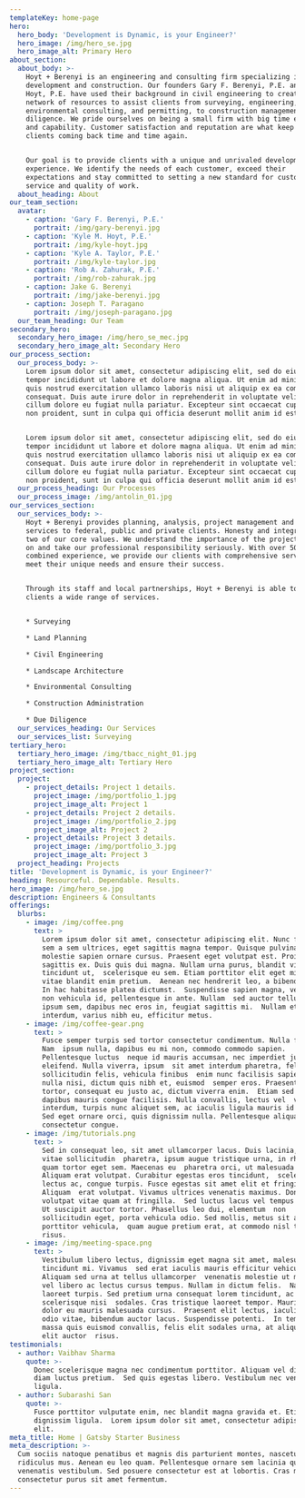```yaml
---
templateKey: home-page
hero:
  hero_body: 'Development is Dynamic, is your Engineer?'
  hero_image: /img/hero_se.jpg
  hero_image_alt: Primary Hero
about_section:
  about_body: >-
    Hoyt + Berenyi is an engineering and consulting firm specializing in land
    development and construction. Our founders Gary F. Berenyi, P.E. and Kyle M.
    Hoyt, P.E. have used their background in civil engineering to create a
    network of resources to assist clients from surveying, engineering,
    environmental consulting, and permitting, to construction management and due
    diligence. We pride ourselves on being a small firm with big time experience
    and capability. Customer satisfaction and reputation are what keep our
    clients coming back time and time again.


    Our goal is to provide clients with a unique and unrivaled development
    experience. We identify the needs of each customer, exceed their
    expectations and stay committed to setting a new standard for customer
    service and quality of work.
  about_heading: About
our_team_section:
  avatar:
    - caption: 'Gary F. Berenyi, P.E.'
      portrait: /img/gary-berenyi.jpg
    - caption: 'Kyle M. Hoyt, P.E.'
      portrait: /img/kyle-hoyt.jpg
    - caption: 'Kyle A. Taylor, P.E.'
      portrait: /img/kyle-taylor.jpg
    - caption: 'Rob A. Zahurak, P.E.'
      portrait: /img/rob-zahurak.jpg
    - caption: Jake G. Berenyi
      portrait: /img/jake-berenyi.jpg
    - caption: Joseph T. Paragano
      portrait: /img/joseph-paragano.jpg
  our_team_heading: Our Team
secondary_hero:
  secondary_hero_image: /img/hero_se_mec.jpg
  secondary_hero_image_alt: Secondary Hero
our_process_section:
  our_process_body: >-
    Lorem ipsum dolor sit amet, consectetur adipiscing elit, sed do eiusmod
    tempor incididunt ut labore et dolore magna aliqua. Ut enim ad minim veniam,
    quis nostrud exercitation ullamco laboris nisi ut aliquip ex ea commodo
    consequat. Duis aute irure dolor in reprehenderit in voluptate velit esse
    cillum dolore eu fugiat nulla pariatur. Excepteur sint occaecat cupidatat
    non proident, sunt in culpa qui officia deserunt mollit anim id est laborum.


    Lorem ipsum dolor sit amet, consectetur adipiscing elit, sed do eiusmod
    tempor incididunt ut labore et dolore magna aliqua. Ut enim ad minim veniam,
    quis nostrud exercitation ullamco laboris nisi ut aliquip ex ea commodo
    consequat. Duis aute irure dolor in reprehenderit in voluptate velit esse
    cillum dolore eu fugiat nulla pariatur. Excepteur sint occaecat cupidatat
    non proident, sunt in culpa qui officia deserunt mollit anim id est laborum
  our_process_heading: Our Processes
  our_process_image: /img/antolin_01.jpg
our_services_section:
  our_services_body: >-
    Hoyt + Berenyi provides planning, analysis, project management and design
    services to federal, public and private clients. Honesty and integrity are
    two of our core values. We understand the importance of the projects we work
    on and take our professional responsibility seriously. With over 50 years of
    combined experience, we provide our clients with comprehensive services to
    meet their unique needs and ensure their success.


    Through its staff and local partnerships, Hoyt + Berenyi is able to offer
    clients a wide range of services.


    * Surveying

    * Land Planning

    * Civil Engineering

    * Landscape Architecture

    * Environmental Consulting

    * Construction Administration

    * Due Diligence
  our_services_heading: Our Services
  our_services_list: Surveying
tertiary_hero:
  tertiary_hero_image: /img/tbacc_night_01.jpg
  tertiary_hero_image_alt: Tertiary Hero
project_section:
  project:
    - project_details: Project 1 details.
      project_image: /img/portfolio_1.jpg
      project_image_alt: Project 1
    - project_details: Project 2 details.
      project_image: /img/portfolio_2.jpg
      project_image_alt: Project 2
    - project_details: Project 3 details.
      project_image: /img/portfolio_3.jpg
      project_image_alt: Project 3
  project_heading: Projects
title: 'Development is Dynamic, is your Engineer?'
heading: Resourceful. Dependable. Results.
hero_image: /img/hero_se.jpg
description: Engineers & Consultants
offerings:
  blurbs:
    - image: /img/coffee.png
      text: >
        Lorem ipsum dolor sit amet, consectetur adipiscing elit. Nunc finibus 
        sem a sem ultrices, eget sagittis magna tempor. Quisque pulvinar lorem 
        molestie sapien ornare cursus. Praesent eget volutpat est. Proin at 
        sagittis ex. Duis quis dui magna. Nullam urna purus, blandit vitae
        tincidunt ut,  scelerisque eu sem. Etiam porttitor elit eget mi luctus,
        vitae blandit enim pretium.  Aenean nec hendrerit leo, a bibendum magna.
        In hac habitasse platea dictumst.  Suspendisse sapien magna, vestibulum
        non vehicula id, pellentesque in ante. Nullam  sed auctor tellus. Sed
        ipsum sem, dapibus nec eros in, feugiat sagittis mi.  Nullam et dui
        interdum, varius nibh eu, efficitur metus.
    - image: /img/coffee-gear.png
      text: >
        Fusce semper turpis sed tortor consectetur condimentum. Nulla facilisi.
        Nam  ipsum nulla, dapibus eu mi non, commodo commodo sapien.
        Pellentesque luctus  neque id mauris accumsan, nec imperdiet justo
        eleifend. Nulla viverra, ipsum  sit amet interdum pharetra, felis lorem
        sollicitudin felis, vehicula finibus  enim nunc facilisis sapien. Donec
        nulla nisi, dictum quis nibh et, euismod  semper eros. Praesent nunc
        tortor, consequat eu justo ac, dictum viverra enim.  Etiam sed dui
        dapibus mauris congue facilisis. Nulla convallis, lectus vel  vehicula
        interdum, turpis nunc aliquet sem, ac iaculis ligula mauris id tortor. 
        Sed eget ornare orci, quis dignissim nulla. Pellentesque aliquam
        consectetur congue.
    - image: /img/tutorials.png
      text: >
        Sed in consequat leo, sit amet ullamcorper lacus. Duis lacinia, metus
        vitae sollicitudin  pharetra, ipsum augue tristique urna, in rhoncus
        quam tortor eget sem. Maecenas eu  pharetra orci, ut malesuada nisl.
        Aliquam erat volutpat. Curabitur egestas eros tincidunt,  scelerisque
        lectus ac, congue turpis. Fusce egestas sit amet elit et fringilla.
        Aliquam  erat volutpat. Vivamus ultrices venenatis maximus. Donec
        volutpat vitae quam at fringilla.  Sed luctus lacus vel tempus posuere.
        Ut suscipit auctor tortor. Phasellus leo dui, elementum  non
        sollicitudin eget, porta vehicula odio. Sed mollis, metus sit amet
        porttitor vehicula,  quam augue pretium erat, at commodo nisl tellus non
        risus.
    - image: /img/meeting-space.png
      text: >
        Vestibulum libero lectus, dignissim eget magna sit amet, malesuada
        tincidunt mi. Vivamus  sed erat iaculis mauris efficitur vehicula.
        Aliquam sed urna at tellus ullamcorper  venenatis molestie ut mi. Duis
        vel libero ac lectus cursus tempus. Nullam in dictum felis.  Nam sed
        laoreet turpis. Sed pretium urna consequat lorem tincidunt, ac
        scelerisque nisi  sodales. Cras tristique laoreet tempor. Mauris vitae
        dolor eu mauris malesuada cursus.  Praesent elit lectus, iaculis vel
        odio vitae, bibendum auctor lacus. Suspendisse potenti.  In tempor,
        massa quis euismod convallis, felis elit sodales urna, at aliquet mi
        elit auctor  risus.
testimonials:
  - author: Vaibhav Sharma
    quote: >-
      Donec scelerisque magna nec condimentum porttitor. Aliquam vel diam sed
      diam luctus pretium.  Sed quis egestas libero. Vestibulum nec venenatis
      ligula. 
  - author: Subarashi San
    quote: >-
      Fusce porttitor vulputate enim, nec blandit magna gravida et. Etiam et
      dignissim ligula.  Lorem ipsum dolor sit amet, consectetur adipiscing
      elit.
meta_title: Home | Gatsby Starter Business
meta_description: >-
  Cum sociis natoque penatibus et magnis dis parturient montes, nascetur
  ridiculus mus. Aenean eu leo quam. Pellentesque ornare sem lacinia quam
  venenatis vestibulum. Sed posuere consectetur est at lobortis. Cras mattis
  consectetur purus sit amet fermentum.
---
```


